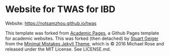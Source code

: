 # Website for TWAS for IBD

Website: https://notsamzhou.github.io/twas

This template was forked from [Academic Pages](https://github.com/academicpages/academicpages.github.io), a Github Pages template for academic websites. This was forked (then detached) by [Stuart Geiger](https://github.com/staeiou) from the [Minimal Mistakes Jekyll Theme](https://mmistakes.github.io/minimal-mistakes/), which is © 2016 Michael Rose and released under the MIT License. See LICENSE.md.


